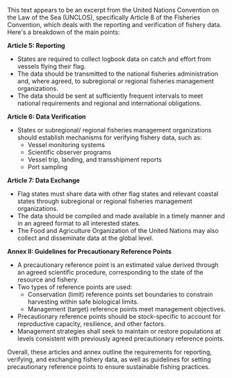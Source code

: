 This text appears to be an excerpt from the United Nations Convention on the Law of the Sea (UNCLOS), specifically Article 8 of the Fisheries Convention, which deals with the reporting and verification of fishery data. Here's a breakdown of the main points:

**Article 5: Reporting**

* States are required to collect logbook data on catch and effort from vessels flying their flag.
* The data should be transmitted to the national fisheries administration and, where agreed, to subregional or regional fisheries management organizations.
* The data should be sent at sufficiently frequent intervals to meet national requirements and regional and international obligations.

**Article 6: Data Verification**

* States or subregional/ regional fisheries management organizations should establish mechanisms for verifying fishery data, such as:
	+ Vessel monitoring systems
	+ Scientific observer programs
	+ Vessel trip, landing, and transshipment reports
	+ Port sampling

**Article 7: Data Exchange**

* Flag states must share data with other flag states and relevant coastal states through subregional or regional fisheries management organizations.
* The data should be compiled and made available in a timely manner and in an agreed format to all interested states.
* The Food and Agriculture Organization of the United Nations may also collect and disseminate data at the global level.

**Annex II: Guidelines for Precautionary Reference Points**

* A precautionary reference point is an estimated value derived through an agreed scientific procedure, corresponding to the state of the resource and fishery.
* Two types of reference points are used:
	+ Conservation (limit) reference points set boundaries to constrain harvesting within safe biological limits.
	+ Management (target) reference points meet management objectives.
* Precautionary reference points should be stock-specific to account for reproductive capacity, resilience, and other factors.
* Management strategies shall seek to maintain or restore populations at levels consistent with previously agreed precautionary reference points.

Overall, these articles and annex outline the requirements for reporting, verifying, and exchanging fishery data, as well as guidelines for setting precautionary reference points to ensure sustainable fishing practices.